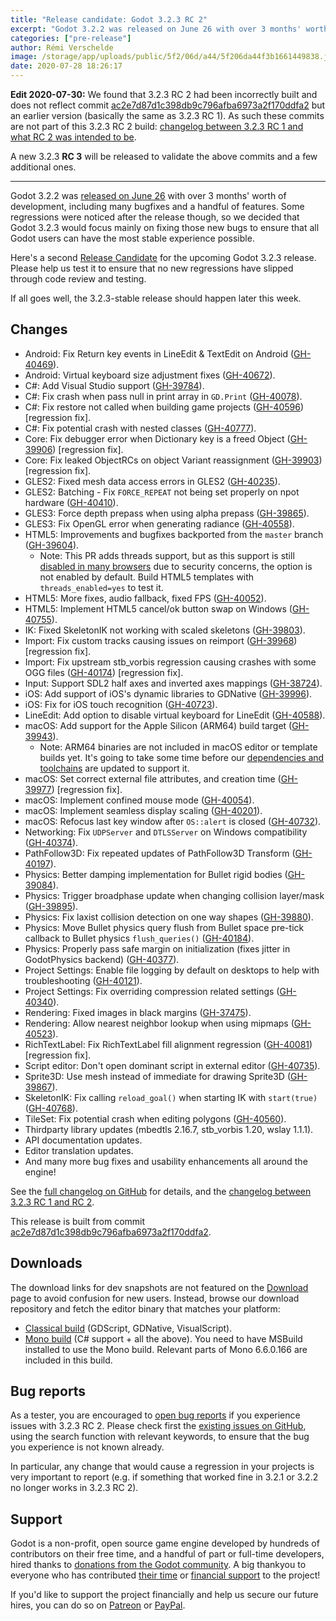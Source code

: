 ```yaml
---
title: "Release candidate: Godot 3.2.3 RC 2"
excerpt: "Godot 3.2.2 was released on June 26 with over 3 months' worth of development, including many bugfixes and a handful of features. Some regressions were noticed after the release though, so we decided that Godot 3.2.3 would focus mainly on fixing those new bugs to ensure that all Godot users can have the most stable experience possible."
categories: ["pre-release"]
author: Rémi Verschelde
image: /storage/app/uploads/public/5f2/06d/a44/5f206da44f3b1661449838.jpg
date: 2020-07-28 18:26:17
---
```


**Edit 2020-07-30:** We found that 3.2.3 RC 2 had been incorrectly built and does not reflect commit [ac2e7d87d1c398db9c796afba6973a2f170ddfa2](https://github.com/godotengine/godot/commit/ac2e7d87d1c398db9c796afba6973a2f170ddfa2) but an earlier version (basically the same as 3.2.3 RC 1). As such these commits are not part of this 3.2.3 RC 2 build: [changelog between 3.2.3 RC 1 and what RC 2 was intended to be](https://github.com/godotengine/godot/compare/a24e30abd7b1bc226dc1231ef2b8eb5a9ee50df6...ac2e7d87d1c398db9c796afba6973a2f170ddfa2).

A new 3.2.3 **RC 3** will be released to validate the above commits and a few additional ones.

-----

Godot 3.2.2 was [released on June 26](/article/maintenance-release-godot-3-2-2) with over 3 months' worth of development, including many bugfixes and a handful of features. Some regressions were noticed after the release though, so we decided that Godot 3.2.3 would focus mainly on fixing those new bugs to ensure that all Godot users can have the most stable experience possible.

Here's a second [Release Candidate](https://en.wikipedia.org/wiki/Software_release_life_cycle#Release_candidate) for the upcoming Godot 3.2.3 release. Please help us test it to ensure that no new regressions have slipped through code review and testing.

If all goes well, the 3.2.3-stable release should happen later this week.

## Changes

- Android: Fix Return key events in LineEdit & TextEdit on Android ([GH-40469](https://github.com/godotengine/godot/pull/40469)).
- Android: Virtual keyboard size adjustment fixes ([GH-40672](https://github.com/godotengine/godot/pull/40672)).
- C#: Add Visual Studio support ([GH-39784](https://github.com/godotengine/godot/pull/39784)).
- C#: Fix crash when pass null in print array in `GD.Print` ([GH-40078](https://github.com/godotengine/godot/pull/40078)).
- C#: Fix restore not called when building game projects ([GH-40596](https://github.com/godotengine/godot/pull/40596)) [regression fix].
- C#: Fix potential crash with nested classes ([GH-40777](https://github.com/godotengine/godot/pull/40777)).
- Core: Fix debugger error when Dictionary key is a freed Object ([GH-39906](https://github.com/godotengine/godot/pull/39906)) [regression fix].
- Core: Fix leaked ObjectRCs on object Variant reassignment ([GH-39903](https://github.com/godotengine/godot/pull/39903)) [regression fix].
- GLES2: Fixed mesh data access errors in GLES2 ([GH-40235](https://github.com/godotengine/godot/pull/40235)).
- GLES2: Batching - Fix `FORCE_REPEAT` not being set properly on npot hardware ([GH-40410](https://github.com/godotengine/godot/pull/40410)).
- GLES3: Force depth prepass when using alpha prepass ([GH-39865](https://github.com/godotengine/godot/pull/39865)).
- GLES3: Fix OpenGL error when generating radiance ([GH-40558](https://github.com/godotengine/godot/pull/40558)).
- HTML5: Improvements and bugfixes backported from the `master` branch ([GH-39604](https://github.com/godotengine/godot/pull/39604)).
  * Note: This PR adds threads support, but as this support is still [disabled in many browsers](https://caniuse.com/#feat=sharedarraybuffer) due to security concerns, the option is not enabled by default. Build HTML5 templates with `threads_enabled=yes` to test it.
- HTML5: More fixes, audio fallback, fixed FPS ([GH-40052](https://github.com/godotengine/godot/pull/40052)).
- HTML5: Implement HTML5 cancel/ok button swap on Windows ([GH-40755](https://github.com/godotengine/godot/pull/40755)).
- IK: Fixed SkeletonIK not working with scaled skeletons ([GH-39803](https://github.com/godotengine/godot/pull/39803)).
- Import: Fix custom tracks causing issues on reimport ([GH-39968](https://github.com/godotengine/godot/pull/39968)) [regression fix].
- Import: Fix upstream stb_vorbis regression causing crashes with some OGG files ([GH-40174](https://github.com/godotengine/godot/pull/40174)) [regression fix].
- Input: Support SDL2 half axes and inverted axes mappings ([GH-38724](https://github.com/godotengine/godot/pull/38724)).
- iOS: Add support of iOS's dynamic libraries to GDNative ([GH-39996](https://github.com/godotengine/godot/pull/39996)).
- iOS: Fix for iOS touch recognition ([GH-40723](https://github.com/godotengine/godot/pull/40723)).
- LineEdit: Add option to disable virtual keyboard for LineEdit ([GH-40588](https://github.com/godotengine/godot/pull/40588)).
- macOS: Add support for the Apple Silicon (ARM64) build target ([GH-39943](https://github.com/godotengine/godot/pull/39943)).
  * Note: ARM64 binaries are not included in macOS editor or template builds yet. It's going to take some time before our [dependencies and toolchains](https://github.com/godotengine/godot-build-scripts/pull/10) are updated to support it.
- macOS: Set correct external file attributes, and creation time ([GH-39977](https://github.com/godotengine/godot/pull/39977)) [regression fix].
- macOS: Implement confined mouse mode ([GH-40054](https://github.com/godotengine/godot/pull/40054)).
- macOS: Implement seamless display scaling ([GH-40201](https://github.com/godotengine/godot/pull/40201)).
- macOS: Refocus last key window after `OS::alert` is closed ([GH-40732](https://github.com/godotengine/godot/pull/40732)).
- Networking: Fix `UDPServer` and `DTLSServer` on Windows compatibility ([GH-40374](https://github.com/godotengine/godot/pull/40374)).
- PathFollow3D: Fix repeated updates of PathFollow3D Transform ([GH-40197](https://github.com/godotengine/godot/pull/40197)).
- Physics: Better damping implementation for Bullet rigid bodies ([GH-39084](https://github.com/godotengine/godot/pull/39084)).
- Physics: Trigger broadphase update when changing collision layer/mask ([GH-39895](https://github.com/godotengine/godot/pull/39895)).
- Physics: Fix laxist collision detection on one way shapes ([GH-39880](https://github.com/godotengine/godot/pull/39880)).
- Physics: Move Bullet physics query flush from Bullet space pre-tick callback to Bullet physics `flush_queries()` ([GH-40184](https://github.com/godotengine/godot/pull/40184)).
- Physics: Properly pass safe margin on initialization (fixes jitter in GodotPhysics backend) ([GH-40377](https://github.com/godotengine/godot/pull/40377)).
- Project Settings: Enable file logging by default on desktops to help with troubleshooting ([GH-40121](https://github.com/godotengine/godot/pull/40121)).
- Project Settings: Fix overriding compression related settings ([GH-40340](https://github.com/godotengine/godot/pull/40340)).
- Rendering: Fixed images in black margins ([GH-37475](https://github.com/godotengine/godot/pull/37475)).
- Rendering: Allow nearest neighbor lookup when using mipmaps ([GH-40523](https://github.com/godotengine/godot/pull/40523)).
- RichTextLabel: Fix RichTextLabel fill alignment regression ([GH-40081](https://github.com/godotengine/godot/pull/40081)) [regression fix].
- Script editor: Don't open dominant script in external editor ([GH-40735](https://github.com/godotengine/godot/pull/40735)).
- Sprite3D: Use mesh instead of immediate for drawing Sprite3D ([GH-39867](https://github.com/godotengine/godot/pull/39867)).
- SkeletonIK: Fix calling `reload_goal()` when starting IK with `start(true)` ([GH-40768](https://github.com/godotengine/godot/pull/40768)).
- TileSet: Fix potential crash when editing polygons ([GH-40560](https://github.com/godotengine/godot/pull/40560)).
- Thirdparty library updates (mbedtls 2.16.7, stb_vorbis 1.20, wslay 1.1.1).
- API documentation updates.
- Editor translation updates.
- And many more bug fixes and usability enhancements all around the engine!

See the [full changelog on GitHub](https://github.com/godotengine/godot/compare/3.2.2-stable...ac2e7d87d1c398db9c796afba6973a2f170ddfa2) for details, and the [changelog between 3.2.3 RC 1 and RC 2](https://github.com/godotengine/godot/compare/a24e30abd7b1bc226dc1231ef2b8eb5a9ee50df6...ac2e7d87d1c398db9c796afba6973a2f170ddfa2).

This release is built from commit [ac2e7d87d1c398db9c796afba6973a2f170ddfa2](https://github.com/godotengine/godot/commit/ac2e7d87d1c398db9c796afba6973a2f170ddfa2).

## Downloads

The download links for dev snapshots are not featured on the [Download](/download) page to avoid confusion for new users. Instead, browse our download repository and fetch the editor binary that matches your platform:

- [Classical build](https://github.com/godotengine/godot-builds/releases/3.2.3-rc2) (GDScript, GDNative, VisualScript).
- [Mono build](https://github.com/godotengine/godot-builds/releases/3.2.3-rc2) (C# support + all the above). You need to have MSBuild installed to use the Mono build. Relevant parts of Mono 6.6.0.166 are included in this build.

## Bug reports

As a tester, you are encouraged to [open bug reports](https://github.com/godotengine/godot/issues) if you experience issues with 3.2.3 RC 2. Please check first the [existing issues on GitHub](https://github.com/godotengine/godot/issues), using the search function with relevant keywords, to ensure that the bug you experience is not known already.

In particular, any change that would cause a regression in your projects is very important to report (e.g. if something that worked fine in 3.2.1 or 3.2.2 no longer works in 3.2.3 RC 2).

## Support

Godot is a non-profit, open source game engine developed by hundreds of contributors on their free time, and a handful of part or full-time developers, hired thanks to [donations from the Godot community](/donate). A big thankyou to everyone who has contributed [their time](https://github.com/godotengine/godot/blob/master/AUTHORS.md) or [financial support](https://github.com/godotengine/godot/blob/master/DONORS.md) to the project!

If you'd like to support the project financially and help us secure our future hires, you can do so on [Patreon](https://www.patreon.com/godotengine) or [PayPal](/donate).
